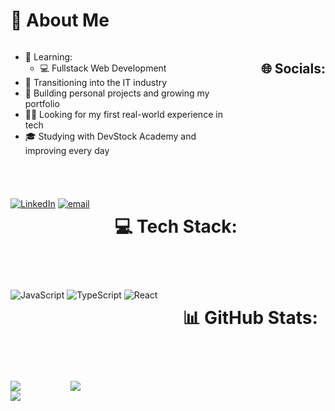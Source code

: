 # 💫 About Me

<div style="display: flex; gap: 40px; flex-wrap: wrap; align-items: flex-start;">

<div style="flex: 1; min-width: 300px;">
  <ul>
    <li>📖 Learning:
      <ul>
         <li>💻 Fullstack Web Development</li>
      </ul>
    </li>
    <li>🔄 Transitioning into the IT industry</li>
    <li>🚀 Building personal projects and growing my portfolio</li>
    <li>🧑‍💻 Looking for my first real-world experience in tech</li>
    <li>🎓 Studying with DevStock Academy and improving every day</li>
  </ul>
</div>




## 🌐 Socials:
[![LinkedIn](https://img.shields.io/badge/LinkedIn-%230077B5.svg?logo=linkedin&logoColor=white)](https://linkedin.com/in/miłosz-kulikjan-6972a6377) [![email](https://img.shields.io/badge/Email-D14836?logo=gmail&logoColor=white)](mailto:kulikjan.milosz@gmail.com) 

# 💻 Tech Stack:
![JavaScript](https://img.shields.io/badge/javascript-%23323330.svg?style=flat&logo=javascript&logoColor=%23F7DF1E) ![TypeScript](https://img.shields.io/badge/typescript-%23007ACC.svg?style=flat&logo=typescript&logoColor=white) ![React](https://img.shields.io/badge/react-%2320232a.svg?style=flat&logo=react&logoColor=%2361DAFB)
# 📊 GitHub Stats:
![](https://nirzak-streak-stats.vercel.app/?user=KulMilosz&theme=nord&hide_border=true)<br/>
![](https://github-readme-stats.vercel.app/api/top-langs/?username=KulMilosz&theme=nord&hide_border=true&include_all_commits=true&count_private=false&layout=compact)

---
[![](https://visitcount.itsvg.in/api?id=KulMilosz&icon=2&color=5)](https://visitcount.itsvg.in)

<!-- Proudly created with GPRM ( https://gprm.itsvg.in ) -->
